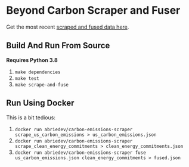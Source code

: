 # Beyond Carbon Scraper and Fuser

Get the most recent [scraped and fused data here](fused/result.json).

## Build And Run From Source

__Requires Python 3.8__

1. `make dependencies`
2. `make test`
3. `make scrape-and-fuse`

## Run Using Docker

This is a bit tedious:

1. `docker run abriedev/carbon-emissions-scraper scrape_us_carbon_emissions > us_carbon_emissions.json`
2. `docker run abriedev/carbon-emissions-scraper scrape_clean_energy_commitments > clean_energy_commitments.json`
3. `docker run abriedev/carbon-emissions-scraper fuse us_carbon_emissions.json clean_energy_commitments > fused.json`



